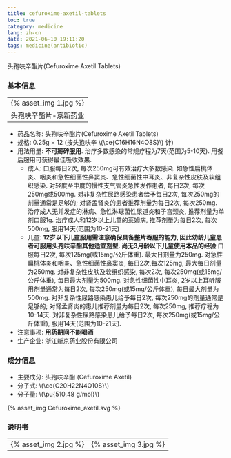 ```yaml
---
title: cefuroxime-axetil-tablets
toc: true
category: medicine
lang: zh-cn
date: 2021-06-10 19:11:20
tags: medicine(antibiotic)
---
```


头孢呋辛酯片(Cefuroxime Axetil Tablets)

<!-- more -->

### 基本信息

<table><tr>
<td>{% asset_img 1.jpg %}</td>
</tr><tr>
<td align="center">头孢呋辛酯片-京新药业</td>
</tr></table>

* 药品名称: 头孢呋辛酯片(Cefuroxime Axetil Tablets)
* 规格: 0.25g &times; 12 (按头孢呋辛 \\(\ce{C16H16N4O8S}\\) 计)
* 用法用量: **不可掰碎服用**. 治疗多数感染的常规疗程为7天(范围为5-10天). 用餐后服用可获得最佳吸收效果.
  * 成人:
    口服每日2次, 每次250mg可有效治疗大多数感染. 如急性扁桃体炎、咽炎和急性细菌性鼻窦炎、急性细菌性中耳炎、非复杂性皮肤及软组织感染.
    对轻度至中度的慢性支气管炎急性发作患者, 每日2次, 每次250mg或500mg.
    对非复杂性尿路感染患者给予每日2次, 每次250mg的剂量通常是足够的; 对肾孟肾炎的患者推荐剂量为每日2次, 每次250mg.
    治疗成人无并发症的淋病、急性淋球菌性尿道炎和子宫颈炎, 推荐剂量为单剂口服1g.
    治疗成人和12岁以上儿童的莱姆病, 推荐剂量为每日2次, 每次500mg, 服用14天(范围为10-21天)
  * 儿童: **12岁以下儿童服用需注意确保具备整片吞服的能力, 因此幼龄儿童患者可服用头孢呋辛酯其他适宜剂型. 尚无3月龄以下儿童使用本品的经验**
    口服每日2次, 每次125mg(或15mg/公斤体重). 最大日剂量为250mg.
    对急性扁桃体炎和咽炎、急性细菌性鼻窦炎, 每日2次,每次125mg, 最大每日剂量为250mg.
    对非复杂性皮肤及软组织感染, 每次2次, 每次250mg(或15mg/公斤体重), 每日最大剂量为500mg.
    对急性细菌性中耳炎, 2岁以上耳听服用剂量通常为每日2次, 每次250mg(或15mg/公斤体重), 每日最大剂量为500mg.
    对非复杂性尿路感染患儿给予每日2次, 每次250mg的剂量通常是足够的; 对肾孟肾炎的患儿推荐剂量为每日2次, 每次250mg, 推荐疗程为10-14天.
    对非复杂性尿路感染患儿给予每日2次, 每次250mg(或15mg/公斤体重), 服用14天(范围为10-21天).
* 注意事项: **用药期间不能喝酒**
* 生产企业: 浙江新京药业股份有限公司

### 成分信息

* 主要成分: 头孢呋辛酯 (Cefuroxime Axetil)
* 分子式: \\(\ce{C20H22N4O10S}\\)
* 分子量: \\(\pu{510.48 g/mol}\\)

{% asset_img Cefuroxime_axetil.svg %}

### 说明书

<table><tr>
<td>{% asset_img 2.jpg %}</td>
<td>{% asset_img 3.jpg %}</td>
</tr></table>